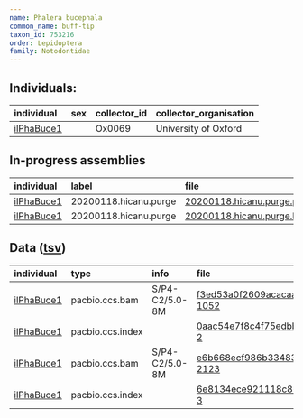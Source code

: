 ```yaml
---
name: Phalera bucephala
common_name: buff-tip
taxon_id: 753216
order: Lepidoptera
family: Notodontidae
---
```


## Individuals:

| individual | sex | collector_id | collector_organisation |
| :--------- | :-: | :----------- | :--------------------- |
| [ilPhaBuce1](ilPhaBuce1.md) |  | Ox0069 | University of Oxford |

## In-progress assemblies

| individual | label | file |
| :--------- | :---- | :--- |
| [ilPhaBuce1](ilPhaBuce1.md) | 20200118.hicanu.purge | [20200118.hicanu.purge.prim.fasta.gz](https://darwin.cog.sanger.ac.uk/insects/Phalera_bucephala/ilPhaBuce1/assemblies/working/20200118.hicanu.purge/20200118.hicanu.purge.prim.fasta.gz) |
| [ilPhaBuce1](ilPhaBuce1.md) | 20200118.hicanu.purge | [20200118.hicanu.purge.htig.fasta.gz](https://darwin.cog.sanger.ac.uk/insects/Phalera_bucephala/ilPhaBuce1/assemblies/working/20200118.hicanu.purge/20200118.hicanu.purge.htig.fasta.gz) |

## Data ([tsv](Phalera_bucephala_data.tsv))

| individual | type | info | file |
| :--------- | :--- | :--- | :--- |
| [ilPhaBuce1](ilPhaBuce1.md) | pacbio.ccs.bam | S/P4-C2/5.0-8M | [f3ed53a0f2609acacaa02623e4e46816-1052](https://darwin.cog.sanger.ac.uk/insects/Phalera_bucephala/ilPhaBuce1/genomic_data/pacbio/m64016_191021_113946.bc1017_BAK8B_OA--bc1017_BAK8B_OA.ccs.bam) |
| [ilPhaBuce1](ilPhaBuce1.md) | pacbio.ccs.index |  | [0aac54e7f8c4f75edbb889d47c9e2923-2](https://darwin.cog.sanger.ac.uk/insects/Phalera_bucephala/ilPhaBuce1/genomic_data/pacbio/m64016_191021_113946.bc1017_BAK8B_OA--bc1017_BAK8B_OA.ccs.bam.pbi) |
| [ilPhaBuce1](ilPhaBuce1.md) | pacbio.ccs.bam | S/P4-C2/5.0-8M | [e6b668ecf986b334835657b09f3e6db7-2123](https://darwin.cog.sanger.ac.uk/insects/Phalera_bucephala/ilPhaBuce1/genomic_data/pacbio/m64089_191206_172441.ccs.bam) |
| [ilPhaBuce1](ilPhaBuce1.md) | pacbio.ccs.index |  | [6e8134ece921118c86fd96e7ab9961f4-3](https://darwin.cog.sanger.ac.uk/insects/Phalera_bucephala/ilPhaBuce1/genomic_data/pacbio/m64089_191206_172441.ccs.bam.pbi) |
